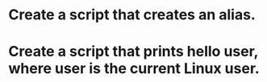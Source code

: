 # Create a script that creates an alias.
# Create a script that prints hello user, where user is the current Linux user.
